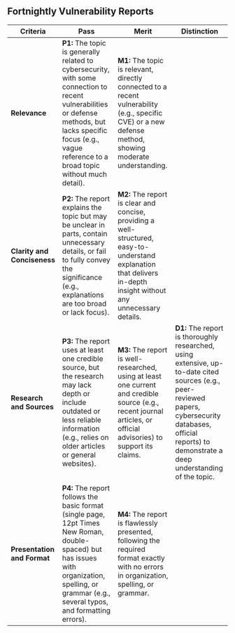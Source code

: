 ## Fortnightly Vulnerability Reports 

| **Criteria** | **Pass** | **Merit** | **Distinction** |
|------|--------------------------------------|--------------------------------------|--------------------------------------|
| **Relevance** | **P1:** The topic is generally related to cybersecurity, with some connection to recent vulnerabilities or defense methods, but lacks specific focus (e.g., vague reference to a broad topic without much detail). | **M1:** The topic is relevant, directly connected to a recent vulnerability (e.g., specific CVE) or a new defense method, showing moderate understanding. | |
| **Clarity and Conciseness** | **P2:** The report explains the topic but may be unclear in parts, contain unnecessary details, or fail to fully convey the significance (e.g., explanations are too broad or lack focus). | **M2:** The report is clear and concise, providing a well-structured, easy-to-understand explanation that delivers in-depth insight without any unnecessary details. |
| **Research and Sources** | **P3:** The report uses at least one credible source, but the research may lack depth or include outdated or less reliable information (e.g., relies on older articles or general websites). | **M3:** The report is well-researched, using at least one current and credible source (e.g., recent journal articles, or official advisories) to support its claims. | **D1:** The report is thoroughly researched, using extensive, up-to-date cited sources (e.g., peer-reviewed papers, cybersecurity databases, official reports) to demonstrate a deep understanding of the topic. |
| **Presentation and Format** | **P4:** The report follows the basic format (single page, 12pt Times New Roman, double-spaced) but has issues with organization, spelling, or grammar (e.g., several typos, and formatting errors). | **M4:** The report is flawlessly presented, following the required format exactly with no errors in organization, spelling, or grammar. |